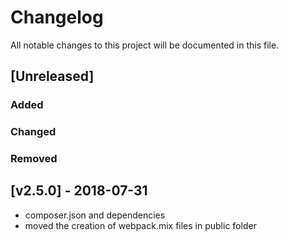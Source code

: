 # Changelog
All notable changes to this project will be documented in this file.

## [Unreleased]
### Added

### Changed

### Removed


## [v2.5.0] - 2018-07-31
* composer.json and dependencies
* moved the creation of webpack.mix files in public folder
